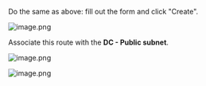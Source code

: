 
Do the same as above: fill out the form and click "Create".


![image.png](https://prod-files-secure.s3.us-west-2.amazonaws.com/d5da4832-3825-4b06-9f7d-86c687d890a2/51553b32-bb31-495a-8752-0d9b66fa1c49/image.png?X-Amz-Algorithm=AWS4-HMAC-SHA256&X-Amz-Content-Sha256=UNSIGNED-PAYLOAD&X-Amz-Credential=AKIAT73L2G45HZZMZUHI%2F20240903%2Fus-west-2%2Fs3%2Faws4_request&X-Amz-Date=20240903T084457Z&X-Amz-Expires=3600&X-Amz-Signature=2a704fa2563f3f84abd39da05ad790c7bca54a8c1afc1f919efab05dbe36b9e8&X-Amz-SignedHeaders=host&x-id=GetObject)


Associate this route with the **DC - Public subnet**.


![image.png](https://prod-files-secure.s3.us-west-2.amazonaws.com/d5da4832-3825-4b06-9f7d-86c687d890a2/82961b2d-68e2-4632-908b-0b84c43007e8/image.png?X-Amz-Algorithm=AWS4-HMAC-SHA256&X-Amz-Content-Sha256=UNSIGNED-PAYLOAD&X-Amz-Credential=AKIAT73L2G45HZZMZUHI%2F20240903%2Fus-west-2%2Fs3%2Faws4_request&X-Amz-Date=20240903T084457Z&X-Amz-Expires=3600&X-Amz-Signature=b7dadf9d321bb98ac61b9428e593d0a6dd15522e4d6a204185242283fc6cb1f8&X-Amz-SignedHeaders=host&x-id=GetObject)


![image.png](https://prod-files-secure.s3.us-west-2.amazonaws.com/d5da4832-3825-4b06-9f7d-86c687d890a2/de863335-49b5-4fd0-86b3-a2b0a61a5efd/image.png?X-Amz-Algorithm=AWS4-HMAC-SHA256&X-Amz-Content-Sha256=UNSIGNED-PAYLOAD&X-Amz-Credential=AKIAT73L2G45HZZMZUHI%2F20240903%2Fus-west-2%2Fs3%2Faws4_request&X-Amz-Date=20240903T084457Z&X-Amz-Expires=3600&X-Amz-Signature=112b870470fb91c66391011b32b4906dced80f7a231ec8f9c598840a4ac7c0ed&X-Amz-SignedHeaders=host&x-id=GetObject)

